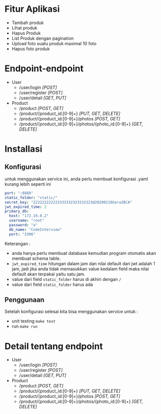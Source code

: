 # Fitur Aplikasi 
- Tambah produk
- Lihat produk
- Hapus Produk
- List Produk dengan pagination
- Upload foto suatu produk maximal 10 foto
- Hapus foto produk


# Endpoint-endpoint
- User
  - /user/login _[POST]_
  - /user/register _[POST]_
  - /user/detail _[GET, PUT]_
- Product
  - /product _[POST, GET]_
  - /product/{product_id:[0-9]+} _[PUT, GET, DELETE]_
  - /product/{product_id:[0-9]+}/photos _[POST, GET]_
  - /product/{product_id:[0-9]+}/photos/{photo_id:[0-9]+} _[GET, DELETE]_

# Installasi
## Konfigurasi
untuk menggunakan service ini, anda perlu membuat konfigurasi .yaml kurang lebih seperti ini
```yaml
port: ":8888"
static_folder: "static/"
secret_key: "222222222223333332323232323@20200218Gara2BCA"
jwt_expired_time: 2
primary_db:
  host: "172.19.0.2"
  username: "root"
  password: "a"
  db_name: "CodeInterview"
  port: "3306"
```
Keterangan :
- anda hanya perlu membuat database kemudian program otomatis akan membuat schema table.
- `jwt_expired_time` hitungan dalam jam dan nilai default dari jwt adalah 1 jam, jadi jika anda tidak memasukkan value 
kedalam field maka nilai default akan terpakai yaitu satu jam.
- value dari field `static_folder` harus di akhiri dengan `/`
- value dari field `static_folder` harus ada

## Penggunaan
Setelah konfigurasi selesai kita bisa menggunakan service untuk :
- unit testing
  `make test`
- run
  `make run`

# Detail tentang endpoint
- User
  - /user/login _[POST]_
  - /user/register _[POST]_
  - /user/detail _[GET, PUT]_
- Product
  - /product _[POST, GET]_
  - /product/{product_id:[0-9]+} _[PUT, GET, DELETE]_
  - /product/{product_id:[0-9]+}/photos _[POST, GET]_
  - /product/{product_id:[0-9]+}/photos/{photo_id:[0-9]+} _[GET, DELETE]_
